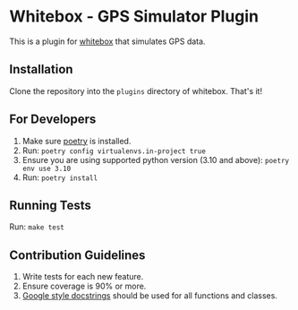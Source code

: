 # Whitebox - GPS Simulator Plugin

This is a plugin for [whitebox](https://gitlab.com/whitebox-aero) that simulates GPS data.

## Installation

Clone the repository into the `plugins` directory of whitebox. That's it!

## For Developers

1. Make sure [poetry](https://python-poetry.org/docs/#installation) is installed.
2. Run: `poetry config virtualenvs.in-project true`
3. Ensure you are using supported python version (3.10 and above): `poetry env use 3.10`
4. Run: `poetry install`

## Running Tests

Run: `make test`

## Contribution Guidelines

1. Write tests for each new feature.
2. Ensure coverage is 90% or more.
3. [Google style docstrings](https://mkdocstrings.github.io/griffe/docstrings/#google-style)
   should be used for all functions and classes.
